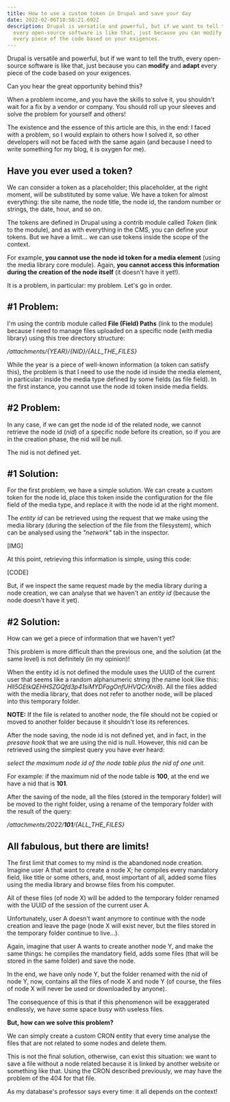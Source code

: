 ```yaml
---
title: How to use a custom token in Drupal and save your day
date: 2022-02-06T18:58:21.692Z
description: Drupal is versatile and powerful, but if we want to tell the truth,
  every open-source software is like that, just because you can modify and adapt
  every piece of the code based on your exigences.
---
```

Drupal is versatile and powerful, but if we want to tell the truth, every open-source software is like that, just because you can **modify** and **adapt** every piece of the code based on your exigences.

Can you hear the great opportunity behind this?

When a problem income, and you have the skills to solve it, you shouldn't wait for a fix by a vendor or company. You should roll up your sleeves and solve the problem for yourself and others!

The existence and the essence of this article are this, in the end: I faced with a problem, so I would explain to others how I solved it, so other developers will not be faced with the same again (and because I need to write something for my blog, it is oxygen for me).

## Have you ever used a token?

We can consider a token as a placeholder; this placeholder, at the right moment, will be substituted by some value. We have a token for almost everything: the site name, the node title, the node id, the random number or strings, the date, hour, and so on.

The tokens are defined in Drupal using a contrib module called *Token* (link to the module), and as with everything in the CMS, you can define your tokens. But we have a limit... we can use tokens inside the scope of the context.

For example, **you cannot use the node id token for a media element** (using the media library core module). Again, **you cannot access this information during the creation of the node itself** (it doesn't have it yet!).

It is a problem, in particular: my problem. Let's go in order.

## \#1 Problem:

I'm using the contrib module called **File (Field) Paths** (link to the module) because I need to manage files uploaded on a specific node (with media library) using this tree directory structure:

*/attachments/{YEAR}/{NID}/{ALL_THE_FILES}*

While the year is a piece of well-known information (a token can satisfy this), the problem is that I need to use the node id inside the media element, in particular: inside the media type defined by some fields (as file field). In the first instance, you cannot use the node id token inside media fields.



## \#2 Problem:

In any case, if we can get the node id of the related node, we cannot retrieve the node id (*nid*) of a specific node before its creation, so if you are in the creation phase, the nid will be null.

The nid is not defined yet.



## \#1 Solution:

For the first problem, we have a simple solution. We can create a custom token for the node id, place this token inside the configuration for the file field of the media type, and replace it with the node id at the right moment.

The *entity id* can be retrieved using the request that we make using the media library (during the selection of the file from the filesystem), which can be analysed using the *"network"* tab in the inspector.

\[IMG]

At this point, retrieving this information is simple, using this code:

\[CODE]

But, if we inspect the same request made by the media library during a node creation, we can analyse that we haven't an *entity id* (because the node doesn't have it yet).



## \#2 Solution:

How can we get a piece of information that we haven't yet?

This problem is more difficult than the previous one, and the solution (at the same level) is not definitely (in my opinion)!

When the entity id is not defined the module uses the UUID of the current user that seems like a random alphanumeric string (the name look like this: *Hll5GEtkQEHHSZGQfd3p41siMYDFagOnfUHVQCrXni8*). All the files added with the media library, that does not refer to another node, will be placed into this temporary folder.

**NOTE:** If the file is related to another node, the file should not be copied or moved to another folder because it shouldn't lose its references.

After the node saving, the node id is not defined yet, and in fact, in the *presave* *hook* that we are using the nid is null. However, this nid can be retrieved using the simplest query you have ever heard:

*select the maximum node id of the node table plus the nid of one unit.*

For example: if the maximum nid of the node table is **100**, at the end we have a nid that is **101**.

After the saving of the node, all the files (stored in the temporary folder) will be moved to the right folder, using a rename of the temporary folder with the result of the query:

*/attachments/2022/**101**/{ALL_THE_FILES}*



## All fabulous, but there are limits!

The first limit that comes to my mind is the abandoned node creation. Imagine user A that want to create a node X; he compiles every mandatory field, like title or some others, and, most important of all, added some files using the media library and browse files from his computer.

All of these files (of node X) will be added to the temporary folder renamed with the UUID of the session of the current user A.

Unfortunately, user A doesn't want anymore to continue with the node creation and leave the page (node X will exist never, but the files stored in the temporary folder continue to live...).

Again, imagine that user A wants to create another node Y, and make the same things: he compiles the mandatory field, adds some files (that will be stored in the same folder) and save the node.

In the end, we have only node Y, but the folder renamed with the nid of node Y, now, contains all the files of node X and node Y (of course, the files of node X will never be used or downloaded by anyone).

The consequence of this is that if this phenomenon will be exaggerated endlessly, we have some space busy with useless files.

**But, how can we solve this problem?**

We can simply create a custom CRON entity that every time analyse the files that are not related to some nodes and delete them.

This is not the final solution, otherwise, can exist this situation: we want to save a file without a node related because it is linked by another website or something like that. Using the CRON described previously, we may have the problem of the 404 for that file.

As my database's professor says every time: it all depends on the context!